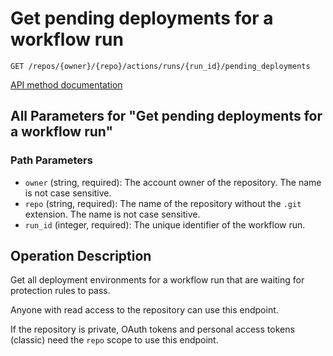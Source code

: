 # Get pending deployments for a workflow run

`GET /repos/{owner}/{repo}/actions/runs/{run_id}/pending_deployments`

[API method documentation](https://docs.github.com/rest/actions/workflow-runs#get-pending-deployments-for-a-workflow-run)

## All Parameters for "Get pending deployments for a workflow run"

### Path Parameters

- `owner` (string, required): The account owner of the repository. The name is not case sensitive.
- `repo` (string, required): The name of the repository without the `.git` extension. The name is not case sensitive.
- `run_id` (integer, required): The unique identifier of the workflow run.

## Operation Description

Get all deployment environments for a workflow run that are waiting for protection rules to pass.

Anyone with read access to the repository can use this endpoint.

If the repository is private, OAuth tokens and personal access tokens (classic) need the `repo` scope to use this endpoint.
